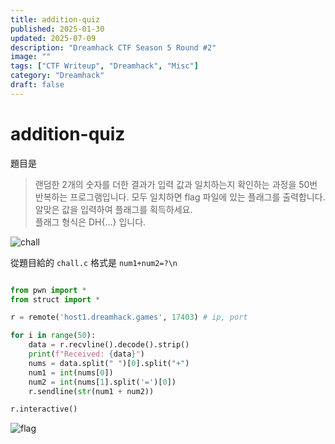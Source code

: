 ```yaml
---
title: addition-quiz
published: 2025-01-30
updated: 2025-07-09
description: "Dreamhack CTF Season 5 Round #2"
image: ""
tags: ["CTF Writeup", "Dreamhack", "Misc"]
category: "Dreamhack"
draft: false
---
```


# addition-quiz

題目是

> 랜덤한 2개의 숫자를 더한 결과가 입력 값과 일치하는지 확인하는 과정을 50번 반복하는 프로그램입니다. 모두 일치하면 flag 파일에 있는 플래그를 출력합니다. 알맞은 값을 입력하여 플래그를 획득하세요.  
> 플래그 형식은 DH{...} 입니다.

![chall](/assets/dreamhack/addition-quiz/image.png)

從題目給的 `chall.c` 格式是 `num1+num2=?\n`

```py

from pwn import *
from struct import *

r = remote('host1.dreamhack.games', 17403) # ip, port

for i in range(50):
    data = r.recvline().decode().strip()
    print(f"Received: {data}")
    nums = data.split(" ")[0].split("+")
    num1 = int(nums[0])
    num2 = int(nums[1].split('=')[0])
    r.sendline(str(num1 + num2))

r.interactive()

```

![flag](/assets/dreamhack/addition-quiz/image-1.png)
